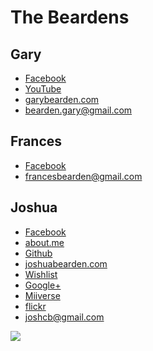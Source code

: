 The Beardens
=======

Gary
----------

  * [Facebook](https://www.facebook.com/gary.bearden.5)
  * [YouTube](http://www.youtube.com/user/garybful)
  * [garybearden.com](http://www.garybearden.com/)
  * bearden.gary@gmail.com

Frances
----------

  * [Facebook](https://www.facebook.com/frances.bearden.9)
  * francesbearden@gmail.com

Joshua
----------

  * [Facebook](https://www.facebook.com/joshuaholiday)
  * [about.me](http://about.me/jbearden)
  * [Github](http://www.github.com/thejoshua)
  * [joshuabearden.com](http://www.joshuabearden.com/)
  * [Wishlist](http://amzn.com/w/5FV12KMGJTIA)
  * [Google+](https://plus.google.com/100547460114744847229)
  * [Miiverse](https://miiverse.nintendo.net/users/joshcb)
  * [flickr](http://www.flickr.com/photos/joshcb/)
  * joshcb@gmail.com


  ![](http://placekitten.com/g/250/250)